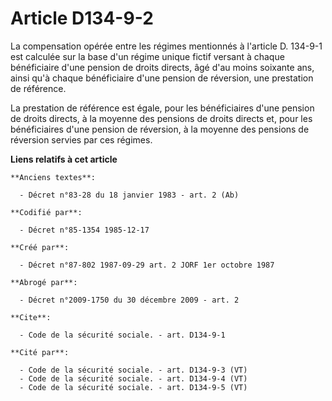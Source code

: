 # Article D134-9-2

La compensation opérée entre les régimes mentionnés à l'article D. 134-9-1 est calculée sur la base d'un régime unique fictif
versant à chaque bénéficiaire d'une pension de droits directs, âgé d'au moins soixante ans, ainsi qu'à chaque bénéficiaire
d'une pension de réversion, une prestation de référence.

La prestation de référence est égale, pour les bénéficiaires d'une pension de droits directs, à la moyenne des pensions de
droits directs et, pour les bénéficiaires d'une pension de réversion, à la moyenne des pensions de réversion servies par ces
régimes.

**Liens relatifs à cet article**

	**Anciens textes**:

	  - Décret n°83-28 du 18 janvier 1983 - art. 2 (Ab)

	**Codifié par**:

	  - Décret n°85-1354 1985-12-17

	**Créé par**:

	  - Décret n°87-802 1987-09-29 art. 2 JORF 1er octobre 1987

	**Abrogé par**:

	  - Décret n°2009-1750 du 30 décembre 2009 - art. 2

	**Cite**:

	  - Code de la sécurité sociale. - art. D134-9-1

	**Cité par**:

	  - Code de la sécurité sociale. - art. D134-9-3 (VT)
	  - Code de la sécurité sociale. - art. D134-9-4 (VT)
	  - Code de la sécurité sociale. - art. D134-9-5 (VT)
